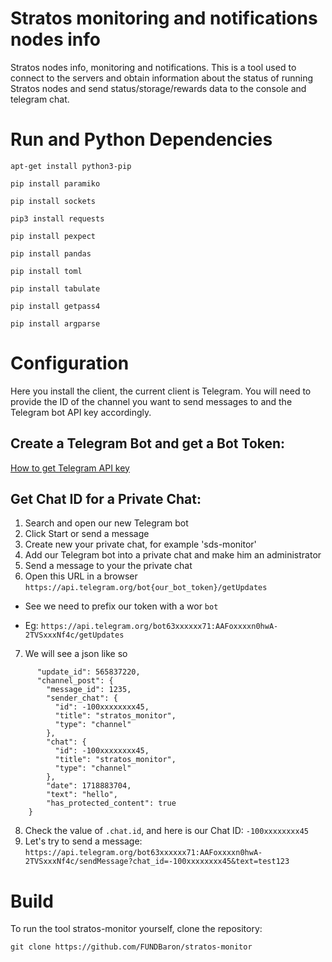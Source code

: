 # Stratos monitoring and notifications nodes info
Stratos nodes info, monitoring and notifications.
This is a tool used to connect to the servers and obtain information about the status of running Stratos nodes and send status/storage/rewards data to the console and telegram chat.

# Run and Python Dependencies

```
apt-get install python3-pip

pip install paramiko

pip install sockets

pip3 install requests

pip install pexpect

pip install pandas

pip install toml

pip install tabulate

pip install getpass4

pip install argparse

```

# Configuration

Here you install the client, the current client is Telegram. You will need to provide the ID of the channel you want to send messages to and the Telegram bot API key accordingly.

## Create a Telegram Bot and get a Bot Token:
[How to get Telegram API key](https://www.siteguarding.com/en/how-to-get-telegram-bot-api-token)

## Get Chat ID for a Private Chat:

1. Search and open our new Telegram bot
2. Click Start or send a message
3. Create new your private chat, for example 'sds-monitor'
4. Add our Telegram bot into a private chat and make him an administrator
5. Send a message to your the private chat
6. Open this URL in a browser `https://api.telegram.org/bot{our_bot_token}/getUpdates`
 - See we need to prefix our token with a wor `bot`
 * Eg: `https://api.telegram.org/bot63xxxxxx71:AAFoxxxxn0hwA-2TVSxxxNf4c/getUpdates`
7. We will see a json like so 
```   {
      "update_id": 565837220,
      "channel_post": {
        "message_id": 1235,
        "sender_chat": {
          "id": -100xxxxxxxx45,
          "title": "stratos_monitor",
          "type": "channel"
        },
        "chat": {
          "id": -100xxxxxxxx45,
          "title": "stratos_monitor",
          "type": "channel"
        },
        "date": 1718883704,
        "text": "hello",
        "has_protected_content": true
    }
```
8. Check the value of `.chat.id`, and here is our Chat ID: `-100xxxxxxxx45`
9. Let's try to send a message: `https://api.telegram.org/bot63xxxxxx71:AAFoxxxxn0hwA-2TVSxxxNf4c/sendMessage?chat_id=-100xxxxxxxx45&text=test123`

# Build

To run the tool stratos-monitor yourself, clone the repository:

```
git clone https://github.com/FUNDBaron/stratos-monitor
```




